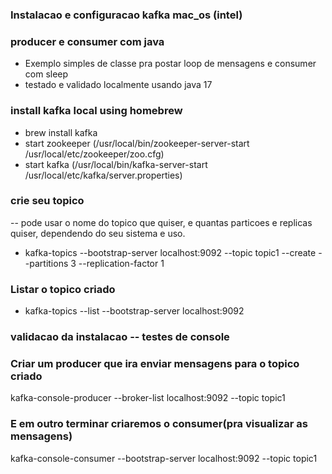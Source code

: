 ###  Instalacao e configuracao kafka mac_os (intel)

### producer e consumer com java

- Exemplo simples de classe pra postar loop de mensagens e consumer com sleep
- testado e validado localmente usando java 17

### install kafka local using homebrew

- brew install kafka
- start zookeeper (/usr/local/bin/zookeeper-server-start /usr/local/etc/zookeeper/zoo.cfg)
- start kafka (/usr/local/bin/kafka-server-start /usr/local/etc/kafka/server.properties)

### crie seu topico

-- pode usar o nome do topico que quiser, e quantas particoes e replicas quiser, dependendo do seu sistema e uso.

- kafka-topics --bootstrap-server localhost:9092 --topic topic1 --create --partitions 3 --replication-factor 1

### Listar o topico criado

- kafka-topics --list --bootstrap-server localhost:9092


### validacao da instalacao -- testes de console

### Criar um producer que ira enviar mensagens para o topico criado

kafka-console-producer --broker-list localhost:9092 --topic topic1

### E em outro terminar criaremos o consumer(pra visualizar as mensagens)

kafka-console-consumer --bootstrap-server localhost:9092 --topic topic1






